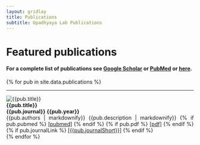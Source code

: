 ```yaml
---
layout: gridlay
title: Publications
subtitle: Upadhyaya Lab Publications
---
```


# **Featured publications**
#### For a complete list of publications see <a href="https://scholar.google.com/citations?user=FxHzupAAAAAJ&hl=en&oi=ao">Google Scholar</a> or <a href="https://pubmed.ncbi.nlm.nih.gov/?term=%28Upadhyaya+Arpita%5BAuthor%5D%29&sort=date">PubMed</a> or [here](/pages/Publications_full).

{% for pub in site.data.publications %}
<hr>
<!-- The paddingtop and margin-top edits allow anchors to link properly. -->
<div id = "{{pub.short}}" class="row" style="padding-top: 60px; margin-top: -60px;">
    <div class="col-sm-3">
    	<img src="{{pub.image}}" alt="{{pub.title}}"><br>
    </div>
    <div class="col-sm-8" style="text-align: justify">
    	<strong>{{pub.title}}</strong> <br>
    	<strong>{{pub.journal}} {{pub.year}}</strong> <br>
    	{{pub.authors | markdownify}}
        {{pub.description | markdownify}}
        {% if pub.pubmed %}
          <a href= "{{pub.pubmed}}">[pubmed]</a>
        {% endif %}
        {% if pub.pdf %}
          <a href= "{{pub.pdf}}">[pdf]</a>
        {% endif %}
        {% if pub.journalLink %}
          <a href= "{{pub.journalLink}}">[{{pub.journalShort}}]</a>
        {% endif %}
    </div>
</div>
{% endfor %}

